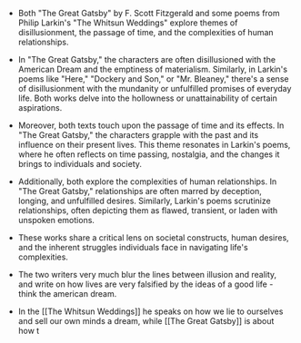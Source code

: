  - Both "The Great Gatsby" by F. Scott Fitzgerald and some poems from Philip Larkin's "The Whitsun Weddings" explore themes of disillusionment, the passage of time, and the complexities of human relationships.

- In "The Great Gatsby," the characters are often disillusioned with the American Dream and the emptiness of materialism. Similarly, in Larkin's poems like "Here," "Dockery and Son," or "Mr. Bleaney," there's a sense of disillusionment with the mundanity or unfulfilled promises of everyday life. Both works delve into the hollowness or unattainability of certain aspirations.

- Moreover, both texts touch upon the passage of time and its effects. In "The Great Gatsby," the characters grapple with the past and its influence on their present lives. This theme resonates in Larkin's poems, where he often reflects on time passing, nostalgia, and the changes it brings to individuals and society.

- Additionally, both explore the complexities of human relationships. In "The Great Gatsby," relationships are often marred by deception, longing, and unfulfilled desires. Similarly, Larkin's poems scrutinize relationships, often depicting them as flawed, transient, or laden with unspoken emotions.

- These works share a critical lens on societal constructs, human desires, and the inherent struggles individuals face in navigating life's complexities.

- The two writers very much blur the lines between illusion and reality, and write on how lives are very falsified by the ideas of a good life - think the american dream.
- In the [[The Whitsun Weddings]] he speaks on how we lie to ourselves and sell our own minds a dream, while [[The Great Gatsby]] is about how t